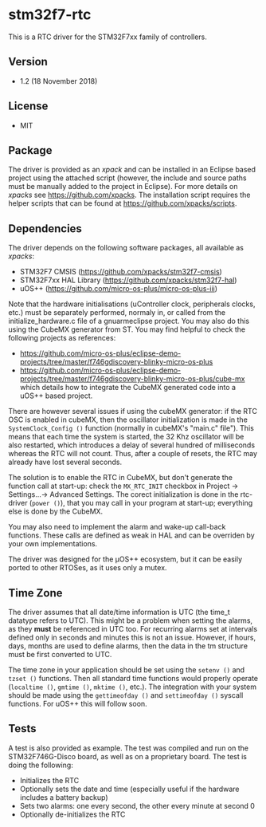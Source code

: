 # stm32f7-rtc
This is a RTC driver for the STM32F7xx family of controllers.

## Version
* 1.2 (18 November 2018)

## License
* MIT

## Package
The driver is provided as an _xpack_ and can be installed in an Eclipse based project using the attached script (however, the include and source paths must be manually added to the project in Eclipse). For more details on _xpacks_ see https://github.com/xpacks. The installation script requires the helper scripts that can be found at https://github.com/xpacks/scripts.

## Dependencies
The driver depends on the following software packages, all available as _xpacks_:
* STM32F7 CMSIS (https://github.com/xpacks/stm32f7-cmsis)
* STM32F7xx HAL Library (https://github.com/xpacks/stm32f7-hal)
* uOS++ (https://github.com/micro-os-plus/micro-os-plus-iii)

Note that the hardware initialisations (uController clock, peripherals clocks, etc.) must be separately performed, normaly in, or called from the initialize_hardware.c file of a gnuarmeclipse project. You may also do this using the CubeMX generator from ST. You may find helpful to check the following projects as references:
* https://github.com/micro-os-plus/eclipse-demo-projects/tree/master/f746gdiscovery-blinky-micro-os-plus
* https://github.com/micro-os-plus/eclipse-demo-projects/tree/master/f746gdiscovery-blinky-micro-os-plus/cube-mx which details how to integrate the CubeMX generated code into a uOS++ based project.

There are however several issues if using the cubeMX generator: if the RTC OSC is enabled in cubeMX, then the oscillator initialization is made in the `SystemClock_Config ()` function (normally in cubeMX's "main.c" file"). This means that each time the system is started, the 32 Khz oscillator will be also restarted, which introduces a delay of several hundred of milliseconds whereas the RTC will not count. Thus, after a couple of resets, the RTC may already have lost several seconds.

The solution is to enable the RTC in CubeMX, but don't generate the function call at start-up: check the `MX_RTC_INIT` checkbox in Project -> Settings...-> Advanced Settings. The corect initialization is done in the rtc-driver (`power ()`), that you may call in your program at start-up; everything else is done by the CubeMX.

You may also need to implement the alarm and wake-up call-back functions. These calls are defined as weak in HAL and can be overriden by your own implementations.

The driver was designed for the µOS++ ecosystem, but it can be easily ported to other RTOSes, as it uses only a mutex.

## Time Zone
The driver assumes that all date/time information is UTC (the time_t datatype refers to UTC). This might be a problem when setting the alarms, as they __must__ be referenced in UTC too. For recurring alarms set at intervals defined only in seconds and minutes this is not an issue. However, if hours, days, months are used to define alarms, then the data in the tm structure must be first converted to UTC.

The time zone in your application should be set using the `setenv ()` and `tzset ()` functions. Then all standard time functions would properly operate (`localtime ()`, `gmtime ()`, `mktime ()`, etc.). The integration with your system should be made using the `gettimeofday ()` and `settimeofday ()` syscall functions. For uOS++ this will follow soon.

## Tests
A test is also provided as example. The test was compiled and run on the STM32F746G-Disco board, as well as on a proprietary board. The test is doing the following:
* Initializes the RTC
* Optionally sets the date and time (especially useful if the hardware includes a battery backup)
* Sets two alarms: one every second, the other every minute at second 0
* Optionally de-initializes the RTC



